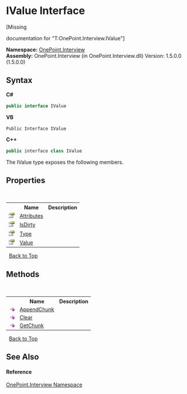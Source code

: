 # IValue Interface
 

\[Missing <summary> documentation for "T:OnePoint.Interview.IValue"\]

**Namespace:**&nbsp;<a href="N_OnePoint_Interview">OnePoint.Interview</a><br />**Assembly:**&nbsp;OnePoint.Interview (in OnePoint.Interview.dll) Version: 1.5.0.0 (1.5.0.0)

## Syntax

**C#**<br />
``` C#
public interface IValue
```

**VB**<br />
``` VB
Public Interface IValue
```

**C++**<br />
``` C++
public interface class IValue
```

The IValue type exposes the following members.


## Properties
&nbsp;<table><tr><th></th><th>Name</th><th>Description</th></tr><tr><td>![Public property](media/pubproperty.gif "Public property")</td><td><a href="P_OnePoint_Interview_IValue_Attributes">Attributes</a></td><td /></tr><tr><td>![Public property](media/pubproperty.gif "Public property")</td><td><a href="P_OnePoint_Interview_IValue_IsDirty">IsDirty</a></td><td /></tr><tr><td>![Public property](media/pubproperty.gif "Public property")</td><td><a href="P_OnePoint_Interview_IValue_Type">Type</a></td><td /></tr><tr><td>![Public property](media/pubproperty.gif "Public property")</td><td><a href="P_OnePoint_Interview_IValue_Value">Value</a></td><td /></tr></table>&nbsp;
<a href="#ivalue-interface">Back to Top</a>

## Methods
&nbsp;<table><tr><th></th><th>Name</th><th>Description</th></tr><tr><td>![Public method](media/pubmethod.gif "Public method")</td><td><a href="M_OnePoint_Interview_IValue_AppendChunk">AppendChunk</a></td><td /></tr><tr><td>![Public method](media/pubmethod.gif "Public method")</td><td><a href="M_OnePoint_Interview_IValue_Clear">Clear</a></td><td /></tr><tr><td>![Public method](media/pubmethod.gif "Public method")</td><td><a href="M_OnePoint_Interview_IValue_GetChunk">GetChunk</a></td><td /></tr></table>&nbsp;
<a href="#ivalue-interface">Back to Top</a>

## See Also


#### Reference
<a href="N_OnePoint_Interview">OnePoint.Interview Namespace</a><br />